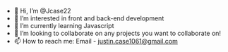 - 👋 Hi, I’m @Jcase22
- 👀 I’m interested in front and back-end development
- 🌱 I’m currently learning Javascript
- 💞️ I’m looking to collaborate on any projects you want to collaborate on!
- 📫 How to reach me:
     Email - justin.case1061@gmail.com
    
     

<!---
Jcase22/Jcase22 is a ✨ special ✨ repository because its `README.md` (this file) appears on your GitHub profile.
You can click the Preview link to take a look at your changes.
--->

